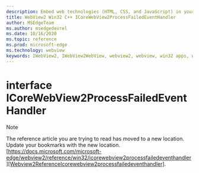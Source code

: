 ```yaml
---
description: Embed web technologies (HTML, CSS, and JavaScript) in your native applications with the Microsoft Edge WebView2 control
title: WebView2 Win32 C++ ICoreWebView2ProcessFailedEventHandler
author: MSEdgeTeam
ms.author: msedgedevrel
ms.date: 10/16/2020
ms.topic: reference
ms.prod: microsoft-edge
ms.technology: webview
keywords: IWebView2, IWebView2WebView, webview2, webview, win32 apps, win32, edge, ICoreWebView2, ICoreWebView2Controller, browser control, edge html, ICoreWebView2ProcessFailedEventHandler
---
```


# interface ICoreWebView2ProcessFailedEventHandler 

> [!NOTE]
> The reference article you are trying to read has moved to a new location.  
> Update your bookmarks with the new location.  
> [https://docs.microsoft.com/microsoft-edge/webview2/reference/win32/icorewebview2processfailedeventhandler][Webview2ReferenceIcorewebview2processfailedeventhandler].  

[Webview2ReferenceIcorewebview2processfailedeventhandler]: /microsoft-edge/webview2/reference/win32/icorewebview2processfailedeventhandler "interface ICoreWebView2ProcessFailedEventHandler | Microsoft Docs"
